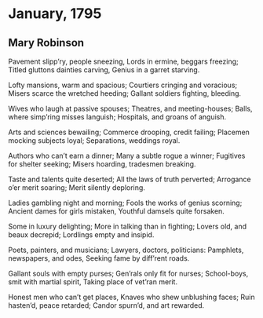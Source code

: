 # January, 1795
## Mary Robinson
Pavement slipp’ry, people sneezing,
Lords in ermine, beggars freezing;
Titled gluttons dainties carving,
Genius in a garret starving.

Lofty mansions, warm and spacious;
Courtiers cringing and voracious;
Misers scarce the wretched heeding;
Gallant soldiers fighting, bleeding.

Wives who laugh at passive spouses;
Theatres, and meeting-houses;
Balls, where simp’ring misses languish;
Hospitals, and groans of anguish.

Arts and sciences bewailing;
Commerce drooping, credit failing;
Placemen mocking subjects loyal;
Separations, weddings royal.

Authors who can’t earn a dinner;
Many a subtle rogue a winner;
Fugitives for shelter seeking;
Misers hoarding, tradesmen breaking.

Taste and talents quite deserted;
All the laws of truth perverted;
Arrogance o’er merit soaring;
Merit silently deploring.

Ladies gambling night and morning;
Fools the works of genius scorning;
Ancient dames for girls mistaken,
Youthful damsels quite forsaken.

Some in luxury delighting;
More in talking than in fighting;
Lovers old, and beaux decrepid;
Lordlings empty and insipid.

Poets, painters, and musicians;
Lawyers, doctors, politicians:
Pamphlets, newspapers, and odes,
Seeking fame by diff’rent roads.

Gallant souls with empty purses;
Gen’rals only fit for nurses;
School-boys, smit with martial spirit,
Taking place of vet’ran merit.

Honest men who can’t get places,
Knaves who shew unblushing faces;
Ruin hasten’d, peace retarded;
Candor spurn’d, and art rewarded.